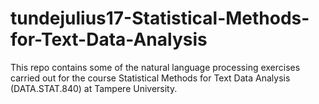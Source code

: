 # tundejulius17-Statistical-Methods-for-Text-Data-Analysis
This repo contains some of the natural language processing exercises carried out for the course Statistical Methods for Text Data Analysis (DATA.STAT.840) at Tampere University.
